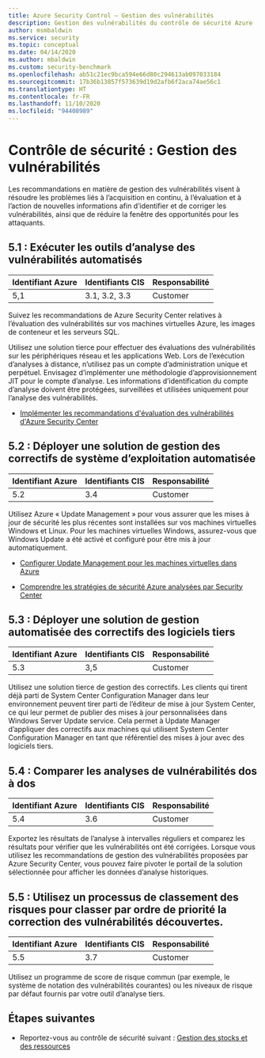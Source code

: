 ```yaml
---
title: Azure Security Control – Gestion des vulnérabilités
description: Gestion des vulnérabilités du contrôle de sécurité Azure
author: msmbaldwin
ms.service: security
ms.topic: conceptual
ms.date: 04/14/2020
ms.author: mbaldwin
ms.custom: security-benchmark
ms.openlocfilehash: ab51c21ec9bca594e66d80c294613ab097033184
ms.sourcegitcommit: 17b36b13857f573639d19d2afb6f2aca74ae56c1
ms.translationtype: HT
ms.contentlocale: fr-FR
ms.lasthandoff: 11/10/2020
ms.locfileid: "94408989"
---
```

# <a name="security-control-vulnerability-management"></a>Contrôle de sécurité : Gestion des vulnérabilités

Les recommandations en matière de gestion des vulnérabilités visent à résoudre les problèmes liés à l’acquisition en continu, à l’évaluation et à l’action de nouvelles informations afin d’identifier et de corriger les vulnérabilités, ainsi que de réduire la fenêtre des opportunités pour les attaquants.

## <a name="51-run-automated-vulnerability-scanning-tools"></a>5.1 : Exécuter les outils d’analyse des vulnérabilités automatisés

| Identifiant Azure | Identifiants CIS | Responsabilité |
|--|--|--|
| 5,1 | 3.1, 3.2, 3.3 | Customer |

Suivez les recommandations de Azure Security Center relatives à l’évaluation des vulnérabilités sur vos machines virtuelles Azure, les images de conteneur et les serveurs SQL.

Utilisez une solution tierce pour effectuer des évaluations des vulnérabilités sur les périphériques réseau et les applications Web. Lors de l’exécution d’analyses à distance, n’utilisez pas un compte d’administration unique et perpétuel. Envisagez d’implémenter une méthodologie d’approvisionnement JIT pour le compte d’analyse. Les informations d’identification du compte d’analyse doivent être protégées, surveillées et utilisées uniquement pour l’analyse des vulnérabilités.

- [Implémenter les recommandations d'évaluation des vulnérabilités d'Azure Security Center](../../security-center/deploy-vulnerability-assessment-vm.md)

## <a name="52-deploy-automated-operating-system-patch-management-solution"></a>5.2 : Déployer une solution de gestion des correctifs de système d’exploitation automatisée

| Identifiant Azure | Identifiants CIS | Responsabilité |
|--|--|--|
| 5.2 | 3.4 | Customer |

Utilisez Azure « Update Management » pour vous assurer que les mises à jour de sécurité les plus récentes sont installées sur vos machines virtuelles Windows et Linux. Pour les machines virtuelles Windows, assurez-vous que Windows Update a été activé et configuré pour être mis à jour automatiquement.

- [Configurer Update Management pour les machines virtuelles dans Azure](../../automation/update-management/overview.md)

- [Comprendre les stratégies de sécurité Azure analysées par Security Center](../../security-center/policy-reference.md)

## <a name="53-deploy-automated-patch-management-solution-for-third-party-software-titles"></a>5.3 : Déployer une solution de gestion automatisée des correctifs des logiciels tiers

| Identifiant Azure | Identifiants CIS | Responsabilité |
|--|--|--|
| 5.3 | 3,5 | Customer |

Utilisez une solution tierce de gestion des correctifs. Les clients qui tirent déjà parti de System Center Configuration Manager dans leur environnement peuvent tirer parti de l’éditeur de mise à jour System Center, ce qui leur permet de publier des mises à jour personnalisées dans Windows Server Update service. Cela permet à Update Manager d’appliquer des correctifs aux machines qui utilisent System Center Configuration Manager en tant que référentiel des mises à jour avec des logiciels tiers.

## <a name="54-compare-back-to-back-vulnerability-scans"></a>5.4 : Comparer les analyses de vulnérabilités dos à dos

| Identifiant Azure | Identifiants CIS | Responsabilité |
|--|--|--|
| 5.4 | 3.6 | Customer |

Exportez les résultats de l’analyse à intervalles réguliers et comparez les résultats pour vérifier que les vulnérabilités ont été corrigées. Lorsque vous utilisez les recommandations de gestion des vulnérabilités proposées par Azure Security Center, vous pouvez faire pivoter le portail de la solution sélectionnée pour afficher les données d’analyse historiques.

## <a name="55-use-a-risk-rating-process-to-prioritize-the-remediation-of-discovered-vulnerabilities"></a>5.5 : Utilisez un processus de classement des risques pour classer par ordre de priorité la correction des vulnérabilités découvertes.

| Identifiant Azure | Identifiants CIS | Responsabilité |
|--|--|--|
| 5.5 | 3.7 | Customer |

Utilisez un programme de score de risque commun (par exemple, le système de notation des vulnérabilités courantes) ou les niveaux de risque par défaut fournis par votre outil d’analyse tiers.


## <a name="next-steps"></a>Étapes suivantes

- Reportez-vous au contrôle de sécurité suivant : [Gestion des stocks et des ressources](security-control-inventory-asset-management.md)